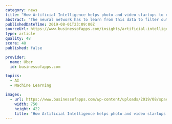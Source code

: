 ```yaml
---
category: news
title: "How Artificial Intelligence helps photo and video startups to expand"
abstract: "The neural network has to learn from this data to filter out people ... web development professionals, artificial intelligence, machine learning and blockchain application development team who have built and delivered 2500+ mobile apps over the 7 years ..."
publishedDateTime: 2019-08-01T23:09:00Z
sourceUrl: https://www.businessofapps.com/insights/artificial-intelligence-photo-video-startups/
type: article
quality: 48
score: 48
published: false

provider:
  name: Uber
  id: businessofapps.com

topics:
  - AI
  - Machine Learning

images:
  - url: https://www.businessofapps.com/wp-content/uploads/2019/08/space-o_artificialintelligence_cover.jpg
    width: 750
    height: 422
    title: "How Artificial Intelligence helps photo and video startups to expand"
---
```

